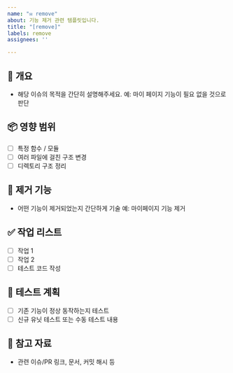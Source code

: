 ```yaml
---
name: "✉️ remove"
about: 기능 제거 관련 템플릿입니다.
title: "[remove]"
labels: remove
assignees: ''

---
```


## 📌 개요
- 해당 이슈의 목적을 간단히 설명해주세요.
  예: 마이 페이지 기능이 필요 없을 것으로 판단

## 📦 영향 범위
- [ ] 특정 함수 / 모듈
- [ ] 여러 파일에 걸친 구조 변경
- [ ] 디렉토리 구조 정리

## 🧩 제거 기능
- 어떤 기능이 제거되었는지 간단하게 기술
  예: 마이페이지 기능 제거

## ✅ 작업 리스트
- [ ] 작업 1
- [ ] 작업 2
- [ ] 테스트 코드 작성

## 🧪 테스트 계획
- [ ] 기존 기능이 정상 동작하는지 테스트
- [ ] 신규 유닛 테스트 또는 수동 테스트 내용

## 📎 참고 자료
- 관련 이슈/PR 링크, 문서, 커밋 해시 등
